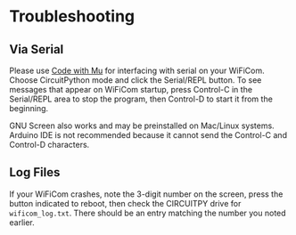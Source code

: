 # Troubleshooting

## Via Serial

Please use [Code with Mu](https://codewith.mu/) for interfacing with serial on your WiFiCom. Choose CircuitPython mode and click the Serial/REPL button. To see messages that appear on WiFiCom startup, press Control-C in the Serial/REPL area to stop the program, then Control-D to start it from the beginning.

GNU Screen also works and may be preinstalled on Mac/Linux systems. Arduino IDE is not recommended because it cannot send the Control-C and Control-D characters.

## Log Files

If your WiFiCom crashes, note the 3-digit number on the screen, press the button indicated to reboot, then check the CIRCUITPY drive for `wificom_log.txt`. There should be an entry matching the number you noted earlier.
